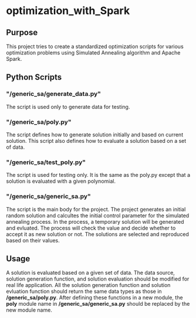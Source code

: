 # optimization_with_Spark
## Purpose
This project tries to create a standardized optimization scripts for various optimization problems using Simulated
Annealing algorithm and Apache Spark.
## Python Scripts
### "/generic_sa/generate_data.py"
The script is used only to generate data for testing.
### "/generic_sa/poly.py"
The script defines how to generate solution initially and based on current solution. This script also defines how to
evaluate a solution based on a set of data.
### "/generic_sa/test_poly.py"
The script is used for testing only.  It is the same as the poly.py except that a solution is evaluated with a given
polynomial.
### "/generic_sa/generic_sa.py"
The script is the main body for the project. The project generates an initial random solution and calcultes 
the initial control parameter for the simulated annealing process. In the process, a temporary solution will be
generated and evluated. The process will check the value and decide whether to accept it as new solution or not.
The solutions are selected and reproduced based on their values.
## Usage
A solution is evaluated based on a given set of data. The data source, solution generation function, and solution evaluation
should be modified for real life application. All the solution generation function and solution evluation function
should return the same data types as those in **/generic_sa/poly.py**. After defining these functions in a new module,
the **poly** module name in **/generic_sa/generic_sa.py** should be replaced by the new module name.
